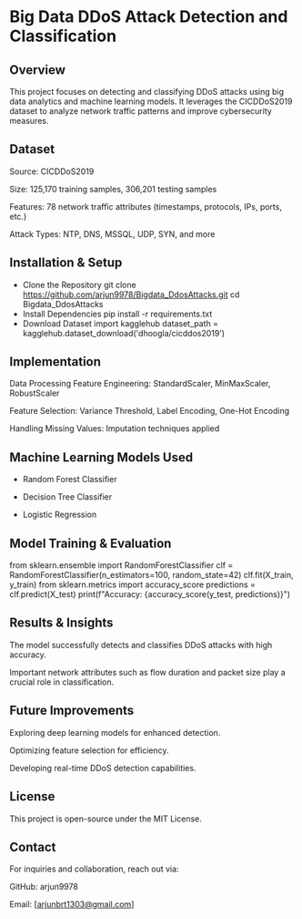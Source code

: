 # Big Data DDoS Attack Detection and Classification
## Overview
This project focuses on detecting and classifying DDoS attacks using big data analytics and machine learning models. It leverages the CICDDoS2019 dataset to analyze network traffic patterns and improve cybersecurity measures.

## Dataset
Source: CICDDoS2019

Size: 125,170 training samples, 306,201 testing samples

Features: 78 network traffic attributes (timestamps, protocols, IPs, ports, etc.)

Attack Types: NTP, DNS, MSSQL, UDP, SYN, and more

## Installation & Setup
- Clone the Repository
git clone https://github.com/arjun9978/Bigdata_DdosAttacks.git
cd Bigdata_DdosAttacks
- Install Dependencies
pip install -r requirements.txt
- Download Dataset
import kagglehub
dataset_path = kagglehub.dataset_download('dhoogla/cicddos2019')
## Implementation
Data Processing
Feature Engineering: StandardScaler, MinMaxScaler, RobustScaler

Feature Selection: Variance Threshold, Label Encoding, One-Hot Encoding

Handling Missing Values: Imputation techniques applied

## Machine Learning Models Used
- Random Forest Classifier

- Decision Tree Classifier

- Logistic Regression

## Model Training & Evaluation
from sklearn.ensemble import RandomForestClassifier
clf = RandomForestClassifier(n_estimators=100, random_state=42)
clf.fit(X_train, y_train)
from sklearn.metrics import accuracy_score
predictions = clf.predict(X_test)
print(f"Accuracy: {accuracy_score(y_test, predictions)}")
## Results & Insights
The model successfully detects and classifies DDoS attacks with high accuracy.

Important network attributes such as flow duration and packet size play a crucial role in classification.

## Future Improvements
Exploring deep learning models for enhanced detection.

Optimizing feature selection for efficiency.

Developing real-time DDoS detection capabilities.

## License
This project is open-source under the MIT License.

## Contact
For inquiries and collaboration, reach out via:

GitHub: arjun9978

Email: [arjunbrt1303@gmail.com]



